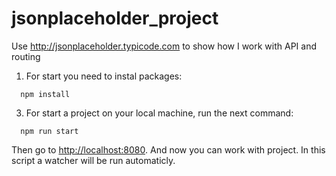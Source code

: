 # jsonplaceholder_project
Use http://jsonplaceholder.typicode.com to show how I work with API and routing

1. For start you need to instal packages: 

```
  npm install
```
3. For start a project on your local machine, run the next command:

```
  npm run start
```
Then go to [http://localhost:8080](http://localhost:8080).
And now you can work with project.
In this script a watcher will be run automaticly.
